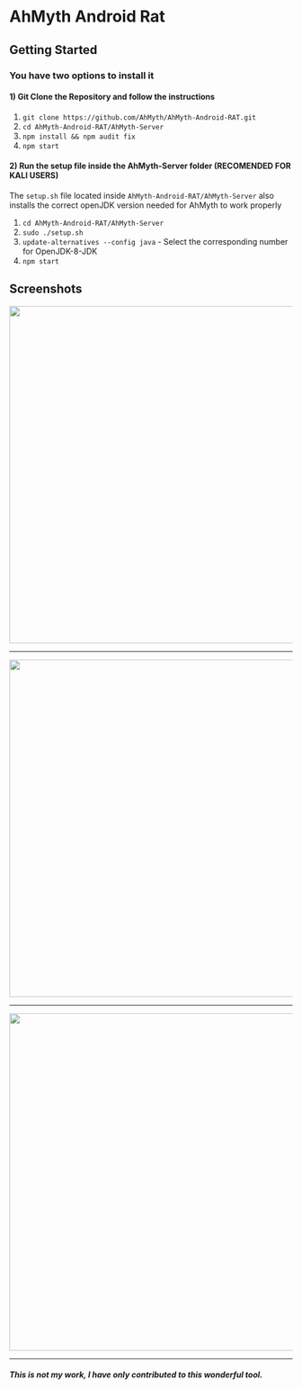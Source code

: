 # AhMyth Android Rat

## Getting Started
### You have two options to install it
#### 1) Git Clone the Repository and follow the instructions
1. ```git clone https://github.com/AhMyth/AhMyth-Android-RAT.git```
2. ```cd AhMyth-Android-RAT/AhMyth-Server```
3. ```npm install && npm audit fix```
4. ```npm start```

#### 2) Run the setup file inside the AhMyth-Server folder (RECOMENDED FOR KALI USERS)
The `setup.sh` file located inside `AhMyth-Android-RAT/AhMyth-Server` also 
installs the correct openJDK version needed for AhMyth to work properly
1. ```cd AhMyth-Android-RAT/AhMyth-Server```
2. ```sudo ./setup.sh```
3. ```update-alternatives --config java``` - Select the corresponding number for OpenJDK-8-JDK
4. ```npm start```

## Screenshots
<p align="center">
  <img src="http://i.imgur.com/HM3uXL6.png" width="600"/>
</p>

---------------------------------------------------------------

<p align="center">
  <img src="http://i.imgur.com/nHTGGHi.png" width="600"/>
</p>

---------------------------------------------------------------

<p align="center">
  <img src="http://i.imgur.com/XVXCHV9.png" width="600"/>
</p>


---------------------------------------------------------------
##### This is not my work, I have only contributed to this wonderful tool.
